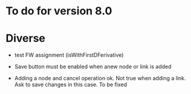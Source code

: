 # To do for version 8.0

  
# Diverse
- test FW assignment (isWithFirstDFerivative)

- Save button must be enabled when anew node or link is added
- Adding a node and cancel operation ok. Not true when adding a link. Ask to save changes in this case. To be fixed
